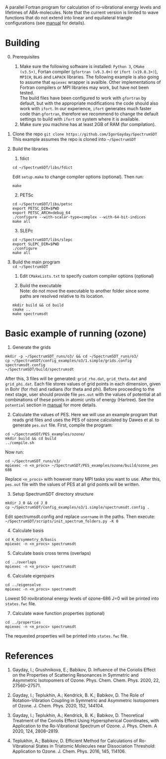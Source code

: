 A parallel Fortran program for calculation of ro-vibrational energy levels and lifetimes of ABA-molecules. Note that the current version is limited to wave functions that do not extend into linear and equilateral triangle configurations (see [manual](Manual.pdf) for details).

# Building

0. Prerequisites
    1. Make sure the following software is installed: `Python 3`, `CMake (v3.5+)`, Fortan compiler (`gfortran (v9.3.0+)` or `ifort (v19.0.3+)`), `MPICH`, `BLAS` and `LAPACK` libraries. The following example is also going to assume that `mpiexec` wrapper is availble. Other implementations of Fortran compilers or MPI libraries may work, but have not been tested.   
    The build files have been configured to work with `gfortran` by default, but with the appropriate modifications the code should also work with `ifort`. In our experience, `ifort` generates much faster code than `gfortran`, therefore we recommend to change the default settings to build with `ifort` on system where it is available. 
    2. Make sure you machine has at least 2GB of RAM (for compilation).

1. Clone the repo
`git clone https://github.com/IgorGayday/SpectrumSDT`  
This example assumes the repo is cloned into `~/SpectrumSDT`

2. Build the libraries

    1. fdict
    
    ```
    cd ~/SpectrumSDT/libs/fdict
    ```
    Edit `setup.make` to change compiler options (optional). Then run:
    ```
    make
    ```

    2. PETSc
    ```
    cd ~/SpectrumSDT/libs/petsc
    export PETSC_DIR=$PWD
    export PETSC_ARCH=debug_64
    ./configure --with-scalar-type=complex --with-64-bit-indices
    make all
    ```

    3. SLEPc
    ```
    cd ~/SpectrumSDT/libs/slepc
    export SLEPC_DIR=$PWD
    ./configure
    make all
    ```

3. Build the main program  
`cd ~/SpectrumSDT`

    1. Edit `CMakeLists.txt` to specify custom compiler options (optional)  

    2. Build the executable  
    Note: do not move the executable to another folder since some paths are resolved relative to its location.  
    ```
    mkdir build && cd build
    cmake ..
    make spectrumsdt
    ```

# Basic example of running (ozone)

1. Generate the grids
```
mkdir -p ~/SpectrumSDT_runs/o3/ && cd ~/SpectrumSDT_runs/o3/
cp ~/SpectrumSDT/config_examples/o3/1.simple/grids.config spectrumsdt.config
~/SpectrumSDT/build/spectrumsdt
```
After this, 3 files will be generated: `grid_rho.dat`, `grid_theta.dat` and `grid_phi.dat`. Each file stores values of grid points in each dimension, given in Bohr (for rho) and radians (for theta and phi). Before proceeding to the next stage, user should provide file `pes.out` with the values of potential at all combinations of these points in atomic units of energy (Hartree). See the `potential` section in [manual](Manual.pdf) for more details.

2. Calculate the values of PES. Here we will use an example program that reads grid files and uses the PES of ozone calculated by Dawes et al. to generate `pes.out` file. First, compile the program:
```
cd ~/SpectrumSDT/PES_examples/ozone/
mkdir build && cd build
../compile.sh
```
Now run:
```
cd ~/SpectrumSDT_runs/o3/
mpiexec -n <n_procs> ~/SpectrumSDT/PES_examples/ozone/build/ozone_pes 686
```
Replace `<n_procs>` with however many MPI tasks you want to use. After this, `pes.out` file with the values of PES at all grid points will be written.

3. Setup SpectrumSDT directory structure
```
mkdir J_0 && cd J_0
cp ~/SpectrumSDT/config_examples/o3/1.simple/spectrumsdt.config .
```
Edit spectrumsdt.config and replace `username` in the paths. Then execute:  
`~/SpectrumSDT/scripts/init_spectrum_folders.py -K 0`

4. Calculate basis
```
cd K_0/symmetry_0/basis
mpiexec -n <n_procs> spectrumsdt
```

5. Calculate basis cross terms (overlaps)
```
cd ../overlaps
mpiexec -n <n_procs> spectrumsdt
```

6. Calculate eigenpairs
```
cd ../eigensolve
mpiexec -n <n_procs> spectrumsdt
```
Lowest 50 rovibrational energy levels of ozone-686 J=0 will be printed into `states.fwc` file.

7. Calculate wave function properties (optional)
```
cd ../properties
mpiexec -n <n_procs> spectrumsdt
```
The requested properties will be printed into `states.fwc` file.

# References

1. Gayday, I.; Grushnikova, E.; Babikov, D. Influence of the Coriolis Effect on the Properties of Scattering Resonances in Symmetric and Asymmetric Isotopomers of Ozone. Phys. Chem. Chem. Phys. 2020, 22, 27560–27571.  

2. Gayday, I.; Teplukhin, A.; Kendrick, B. K.; Babikov, D. The Role of Rotation–Vibration Coupling in Symmetric and Asymmetric Isotopomers of Ozone. J. Chem. Phys. 2020, 152, 144104.  

3. Gayday, I.; Teplukhin, A.; Kendrick, B. K.; Babikov, D. Theoretical Treatment of the Coriolis Effect Using Hyperspherical Coordinates, with Application to the Ro-Vibrational Spectrum of Ozone. J. Phys. Chem. A 2020, 124, 2808–2819.  

4. Teplukhin, A.; Babikov, D. Efficient Method for Calculations of Ro-Vibrational States in Triatomic Molecules near Dissociation Threshold: Application to Ozone. J. Chem. Phys. 2016, 145, 114106.  
